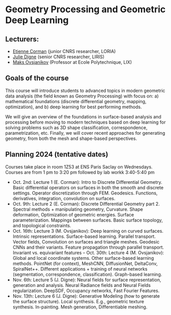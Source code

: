 # Geometry Processing and Geometric Deep Learning

## Lecturers:

- [Etienne Corman](https://members.loria.fr/ECorman/) (junior CNRS researcher, LORIA)
- [Julie Digne](https://liris.cnrs.fr/julie.digne/) (senior CNRS researcher, LIRIS)
- [Maks Ovsjanikov](https://www.lix.polytechnique.fr/~maks/) (Professor at Ecole Polytechnique, LIX)

## Goals of the course

 This course will introduce students to advanced topics in modern geometric data analysis (the field known as Geometry Processing) with focus on: 
a) mathematical foundations (discrete differential geometry, mapping, optimization), and 
b) deep learning for best performing methods. 


We will give an overview of the foundations in surface-based analysis and processing before moving to modern techniques based on deep learning for solving problems such as 3D shape classification, correspondence, parametrization, etc. Finally, we will cover recent approaches for generating geometry, from both the mesh and shape-based perspectives.


## Planning 2024 (tentative dates)

Courses take place in room 1Z53 at ENS Paris Saclay on Wednesdays. Courses are from 1 pm to 3:20 pm followed by lab workk 3:40-5:40 pm

- Oct. 2nd: Lecture 1 (E. Corman): Intro to Discrete Differential Geometry. Basic differential operators on surfaces in both the smooth and discrete settings. Operator discretization through FEM. Geodesics. Functions, derivatives, integration, convolution on surfaces.
- Oct. 9th: Lecture 2 (E. Corman):  Discrete Differential Geometry part 2. Spectral methods + manipulating geometry, Curvature. Shape deformation, Optimization of geometric energies. Surface parameterization. Mappings between surfaces. Basic surface topology, and topological constraints.
- Oct. 16th: Lecture 3 (M. Ovsjanikov): Deep learning on curved surfaces. Intrinsic representations. Surface-based learning. Parallel transport. Vector fields, Convolution on surfaces and triangle meshes. Geodesic CNNs and their variants. Feature propagation through parallel transport. Invariant vs. equivariant features
– Oct. 30th: Lecture 4 (M. Ovsjanikov): Global and local coordinate systems. Other surface-based learning methods. PointNet (for context), MeshCNN, DiffusionNet, DeltaConv, SpiralNet++. Different applications + training of neural networks (segmentation, correspondence, classification). Graph-based learning.
- Nov. 6th: Lecture 5 (J. Digne): Neural fields for surface representation, generation and analysis. Neural Radiance fields and Neural Fields regularization. DeepSDF, Occupancy networks, Fast Fourier Features.
- Nov. 13th: Lecture 6 (J. Digne): Generative Modeling (how to generate the surface structure). Local synthesis. E.g., geometric texture synthesis. In-painting. Mesh generation, Differentiable meshing.
